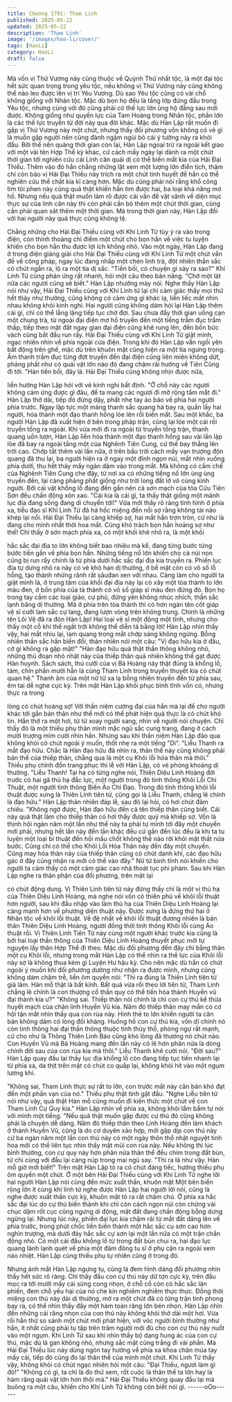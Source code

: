 ```yaml
---
title: Chương 1791: Tham Linh
published: 2025-05-22
updated: 2025-05-22
description: 'Tham Linh'
image: '/images/han-li/cover/'
tags: [HanLi]
category: HanLi
draft: false
---
```


Mà vốn vị Thử Vương này cũng thuộc về Quỳnh Thử nhất tộc, là
một đại tộc hết sức quan trọng trong yêu tộc, nếu không vị Thử
Vương này cũng không thể nào leo được lên vị trí Yêu Vương.
Dù sao Yêu tộc cũng có vài chỗ không giống với Nhân tộc.
Mặc dù bọn họ đều là tầng lớp đứng đầu trong Yêu tộc, nhưng
cùng với đó cũng phải có thế lực lớn ủng hộ đằng sau mới được.
Không giống như quyền lực của Tam Hoàng trong Nhân tộc, phần
lớn là các thế lực truyền từ đời này qua đời khác.
Mặc dù Hàn Lập rất muốn đi gặp vị Thử Vương này một chút,
nhưng thấy đối phương vốn không có vẻ gì là muốn gặp người
nên cũng đành ngậm ngùi bỏ cái ý tưởng này ra khỏi đầu.
Bởi thế nên quãng thời gian còn lại, Hàn Lập ngoại trừ ra ngoài
kết giao với một vài tên Hợp Thể kỳ khác, cứ cách mấy ngày lại
dành ra một chút thời gian tới nghiên cứu cái Linh căn quái dị có
thể biến mất kia của Hải Đại Thiếu.
Thêm vào đó hắn chẳng những lật xem một lượng lớn điển tịch,
thậm chí còn bảo vị Hải Đại Thiếu này trích ra một chút tinh huyết
để hắn có thể nghiên cứu thể chất kia kĩ càng hơn.
Mặc dù cũng phải nói rằng khổ công tìm tòi phen này cũng quả
thật khiến hắn tìm được hai, ba loại khả năng mơ hồ. Nhưng nếu
quả thật muốn làm rõ được cái vấn đề vặt vãnh về diện mục thực
sự của linh căn này thì còn phải cần bỏ thêm một chút thời gian,
cũng cần phải quan sát thêm một thời gian.
Mà trong thời gian này, Hàn Lập đối với hai người này quả thực
cũng không tệ.

Chẳng những cho Hải Đại Thiếu cùng với Khí Linh Tử tùy ý ra
vào trong điện, còn thỉnh thoảng chỉ điểm một chút cho bọn hắn
về việc tu luyện khiến cho bọn hắn thu được lợi ích không nhỏ.
Vào một ngày, Hàn Lập đang ở trong điện giảng giải cho Hải Đại
Thiếu cùng với Khí Linh Tử một chút vấn đề về công pháp, ngay
lúc đang nhấp một chén linh trà, đột nhiên thần sắc có chút ngẩn
ra, lộ ra một tia dị sắc.
"Tiền bối, có chuyện gì xảy ra sao?" Khí Linh Tử cũng phản ứng
rất nhanh, hỏi một câu theo bản năng.
"Chờ một lát nữa các ngươi cũng sẽ biết." Hàn Lập nhướng mày
nói.
Nghe thấy Hàn Lập nói như vậy, Hải Đại Thiếu cùng với Khí Linh
tử lại chỉ cảm giác thấy mọi thứ hết thảy như thường, cũng không
có cảm ứng gì khác lạ, liền liếc mắt nhìn nhau không khỏi kinh
nghi.
Hai người cũng không dám hỏi lại Hàn Lập thêm cái gì, chỉ có thể
lẳng lặng tiếp tục chờ đợi.
Sau chưa đầy thời gian uống cạn một chung trà, từ ngoài đại điện
mơ hồ truyền đến một tiếng trầm đục trầm thấp, tiếp theo mặt đất
ngay gian đại điện cũng khẽ rung lên, đến bốn bức vách cũng bắt
đầu run rẩy.
Hải Đại Thiếu cùng với Khí Linh Tử giật mình, ngạc nhiên nhìn về
phía ngoài cửa điện.
Trong khi đó Hàn Lập vẫn ngồi yên bất động trên ghế, mặc dù
trên khuôn mặt cũng hiện ra một tia ngưng trọng.
Âm thanh trầm đục từng đợt truyền đến đại điện cũng liên miên
không dứt, phảng phất như có quái vật lớn nào đó đang chậm rãi
hướng về Tiên Cũng đi tới.
"Hàn tiền bối, đây là. Hải Đại Thiếu cũng không nhịn được nữa,

liền hướng Hàn Lập hỏi với vẻ kinh nghi bất định.
"Ở chỗ này các ngươi không cảm ứng được gì đâu, để ta mang
các ngươi đi mở rộng tầm mắt đi." Hàn Lập thở dài, tiếp đó đứng
dậy, phất nhẹ tay áo báo về phía hai người phía trước.
Ngay lập tực một mảng thanh sắc quang hà bay ra, quấn lấy hai
người, hóa thành một đạo thanh hồng lóe lên rồi biến mất.
Sau một khắc, ba người Hàn Lập đã xuất hiện ở bên trong pháp
trận, cũng lại lóe một cái rồi truyền tống ra ngoài.
Khi vừa mới đi ra ngoài từ truyền tống trận, thanh quang uốn
lượn, Hàn Lập liền hóa thành một đạo thanh hồng sau vài lần lập
lòe đã bay ra ngoài tầng một của Nghênh Tiên Cung, cứ thế bay
thẳng lên trời cao.
Chớp tắt thêm vài lần nữa, ở trên bầu trời cách mấy vạn trượng
độn quang đã thu lại, ba người hiện ra ở ngay một đỉnh ngọn núi,
mắt nhìn xuống phía dưới, thu hết thảy mấy ngàn dặm vào trong
mắt.
Mà không có cấm chế của Nghênh Tiên Cung che đậy, từ nơi xa
có những tiếng nổ lớn ùng ùng truyền đến, lại càng phảng phất
giống như trời long đất lở vô cùng kinh người.
Bởi cái vật khổng lồ đang đến gần nên cả sơn mạch của tòa Cửu
Tiên Sơn đều chấn động xôn xao.
"Cái kia là cái gì, ta thấy thật giống một mảnh lục địa đang sống
đang di chuyển tới!" Vừa mới thấy rõ ràng tình hình ở phía xa, tiểu
đạo sĩ Khí Linh Tử đã há hốc miệng đến nỗi sợ rằng không tài nào
khép lại nổi.
Hải Đại Thiếu lại càng khiếp sợ, hai mắt hắn trợn tròn, cứ như là
đang cho mình nhất thời hoa mắt.
Cũng khó trách bọn hắn hoảng sợ như thế!
Chỉ thấy ở sơn mạch phía xa, có một khối khẽ nhô ra, là một khối

hắc sắc đại địa to lớn không biết bao nhiêu mà kể, đang từng
bước từng bước tiến gần về phía bọn hắn.
Những tiếng nổ lớn khiến cho cả núi non cũng bị run rẩy chính là
từ phía dưới hắc sắc đại địa kia truyền ra.
Phiến lục địa tự dưng nhô ra này có vẻ khô hạn dị thường, ở bề
mặt còn có vô số lỗ hổng, tạo thành những rãnh rất sâuđan xen
với nhau.
Càng làm cho người ta giật mình là, ở trung tâm của khối đại địa
này lại có xây một tòa thành to lớn màu đen, ở bốn phía của tà
thành có vô số giáp sĩ màu đen đứng đó.
Bọn họ trong tay cầm các loại giáo, cự phủ, đứng yên không nhúc
nhích, thần sắc lạnh băng dị thường.
Mà ở phía trên tòa thành thì có hơn ngàn tên cốt giáp vệ sĩ cưỡi
lam sắc cự lang, đang lượn vòng trên không trung.
Chính là những tên Lôi Vệ đã ra đón Hàn Lập!
Hai loại vệ sĩ một động một tĩnh, nhưng cho thấy một cỗ khí thế
ngất trời không thể diễn tả bằng lời!
Hàn Lập nhìn thấy vậy, hai mắt nhíu lại, lam quang trong mắt
chớp sáng không ngừng.
Bỗng nhiên thần sắc hắn biến đổi, thản nhiên nói một câu:
"Vị đạo hữu kia ở đâu, cớ gì không ra gặp mặt!"
"Hàn đạo hữu quả thật thần thông không nhỏ, những thủ đoạn
nhỏ nhặt này của thiếp thân quả nhiên không thể gạt được Hàn
huynh. Sách sách, thú cưỡi của vị Bá Hoàng này thật đúng là
khổng lồ, tám, chín phần mười hẳn là cùng Tham Linh trong
truyền thuyết kia có chút quan hệ." Thanh âm của một nữ tử xa lạ
bỗng nhiên truyền đến từ phía sau, êm tai dễ nghe cực kỳ.
Trên mặt Hàn Lập khôi phục bình tĩnh vốn có, nhưng thực ra trong

lòng có chút hoảng sợ!
Với thần niệm cường đại của hắn mà lại để cho người khác tới
gần bản thân như thế mới có thể phát hiện quả thực là có chút
khó tin.
Hắn thở ra một hơi, từ từ xoay người sang, nhìn về người nói
chuyện.
Chỉ thấy đó là một thiếu phụ thân mình mặc ngũ sắc cung trang,
đang ở cách mười trượng mỉm cười nhìn hắn.
Nhưng sau khi thần niệm Hàn Lập đảo qua không khỏi có chút
ngoài ý muốn, thốt nhẹ ra một tiếng "Di".
"Liễu Thanh ra mắt đạo hữu. Chắc là Hàn đạo hữu đã nhìn ra,
thân thể này cũng không phải bản thể của thiếp thân, chẳng qua
là một cụ Khôi lỗi hóa thân mà thôi." Thiếu phụ chỉnh đốn trang
phục thi lễ với Hàn Lập, có vẻ phóng khoáng dị thường.
"Liễu Thanh! Tại hạ có từng nghe nói, Thiên Diệu Linh Hoàng đời
trước có hai gã thủ hạ đắc lực, một người trong đó tinh thông
Khôi Lỗi Chi Thuật, một người tinh thông Biến Ảo Chi Đạo. Trong
đó tinh thông khôi lỗi thuật được xưng là Thiên Linh tiên tử, cũng
gọi là Liễu Thanh, chẳng lẽ chính là đạo hữu." Hàn Lập thản
nhiên đáp lễ, sau đó lại hỏi, có hơi chút đăm chiêu.
"Không ngờ được, Hàn đạo hữu đến cả tên thiếp thân cũng biết.
Cái này quả thật làm cho thiếp thân có hơi thấy được quý mà
khiếp sợ. Vốn là thịnh hội ngàn năm một lần như thế này ta phải
tự mình tới đây một chuyến mới phải, nhưng hết lần này đến lần
khác đều cứ gần đến lúc đều là khi ta tu luyện một loại bí thuật
đến hồi mấu chốt không thể nào rời khỏi mật thất nửa bước.
Cũng chỉ có thể cho Khôi Lỗi Hóa Thân này đến đây một chuyến.
Cũng may hóa thân này của thiếp thân cũng có chút danh khí, các
đạo hữu gác ở đây cũng nhận ra mới có thể vào đây." Nữ tử bình
tĩnh nói khiến cho người ta cảm thấy có một cảm giác cao nhã
thoát tục phi phàm.
Sau khi Hàn Lập nghe ra thân phận của đối phương, trên mặt lại

có chút động dung.
Vị Thiên Linh tiên tử này đừng thấy chỉ là một vị thủ hạ của Thiên
Diệu Linh Hoàng, mà nghe nói vốn có thiên phú về khôi lỗi thuật
hơn người, sau khi đầu nhập vào làm thủ hạ của Thiên Diệu Linh
Hoàng lại càng mạnh hơn về phương diện thuật này. Được xưng
là đứng thứ hai ở Nhân tộc về khôi lỗi thuật. Về đệ nhất về khôi lỗi
thuật đương nhiên là bản thân Thiên Diệu Linh Hoàng, người
đồng thời tinh thông Khôi lỗi cùng Ảo thuật rồi. Vị Thiên Linh Tiên
Tử này cùng một người khác trước kia cũng là bởi hai loại thần
thông của Thiên Diệu Linh Hoàng thuyết phục mới tự nguyện lấy
thân Hợp Thể đi theo.
Mặc dù đối phương đến đây chỉ bằng thân một cụ Khôi lỗi, nhưng
trong mắt Hàn Lập có thể nhìn ra thế lực của Khôi lỗi này sợ là
không thua kém gì Luyện Hư hậu kỳ.
Cho nên mặc dù hắn có chút ngoài ý muốn khi đối phương dường
như nhận ra được mình, nhưng cũng không dám chậm trễ, liền
ôm quyền nói:
"Thì ra đúng là Thiên Linh tiên tử giá lâm. Hàn mỗ thật là bất kính.
Bất quá vừa rồi theo lời tiên tử, Tham Linh chẳng lẽ chính là con
thượng cổ thần quy có thể tiến hóa thành Huyền vũ đại thành kia
ư?"
"Không sai. Thiếp thân nói chính là chỉ con cự thú kế thừa huyết
mạch của chân linh Huyền Vũ kia. Năm đó thiếp thân may mắn có
cơ hội tận mắt nhìn thấy qua con rùa này. Hình thẻ to lớn khiến
người ta căn bản không dám có lòng đối kháng. Huống hồ con cự
thú kia, vốn dĩ chính nó còn tinh thông hai đại thần thông thuộc
tính thủy thổ, phòng ngự rất mạnh, cứ cho như là Thông Thiên
Linh Bảo cũng khó lòng đả thương nó chút nào. Con Huyền Vũ
mà Bá Hoàng mang đến lần này có lẽ hơn phân nửa là dòng
chính đời sau của con rùa kia mà thôi." Liễu Thanh khẽ cười nói.
"Đời sau?" Hàn Lập quay đầu lại thấy lục địa khổng lồ còn đang
tiếp tục tiến nhanh lại từ phía xa, da thịt trên mặt có chút co quắp
lại, không khỏi hít vào một ngụm lương khí.

"Không sai, Tham Linh thực sự rất to lớn, con trước mắt này căn
bản khó đạt đến một phần vạn của nó." Thiếu phụ thật tình gật
đầu.
"Nghe Liễu tiên tử nói như vậy, quả thật Hàn mỗ cũng muốn đi
kiến thức một chút về con Tham Linh Cự Quy kia." Hàn Lập nhìn
về phía xa, không khỏi lẩm bẩm tự nói với mình một tiếng.
"Nếu quả thật muốn gặp được cự thú đó cũng không phải là
chuyện dễ dàng. Năm đó thiếp thân theo Linh Hoàng đến làm
khách ở thành Huyền Vũ, cũng là do cơ duyên xảo hợp, mới gặp
dịp con thú này cứ ba ngàn năm một lần con thú này có một ngày
thôn thổ nhật nguyệt tinh hoa mới có thể liên tục nhìn thấy mặt
mũi con rùa này.
Nếu không thì lúc bình thường, con cự quy này hơn phân nửa
thân thể đều chìm trong đất bùn, tứ chi cùng với đầu lại càng núp
trong mai ngủ say.
"Thì ra là như vậy. Hàn mỗ giờ mới biết!" Trên mặt Hàn Lập tỏ ra
có chút đáng tiếc, hướng thiếu phụ ôm quyền một chút.
Ở một bên Hải Đại Thiếu cùng với Khí Linh Tử nghe lời hai người
Hàn Lập nói cũng đến mức xuất thần, khuôn mặt Một bên biển
rộng lớn ít cùng khí linh tử nghe được Hàn Lập hai người lời nói,
cũng là nghe được xuất thần cực kỳ, khuôn mặt tỏ ra rất chăm
chú.
Ở phía xa hắc sắc đại lúc do cự thú biến thành khi chỉ còn cách
ngọn núi còn chừng vài chục dặm rốt cục cũng ngưng di động,
mặt đất đang chấn động bỗng dưng ngừng lại.
Nhưng lúc này, phiến đại lục kia chậm rãi từ mắt đất dâng lên về
phía trước, trong phút chốc liền biến thành một hắc sắc cụ sơn
cao hơn nghìn trượng, mà dưới đáy hắc sắc cự sơn lại một lần
nữa có một trận chấn động nhỏ. Có một cái đầu khổng lồ từ trong
đất bùn chui ra, hai đạo lục quang lành lạnh quét về phía một đám
đông tu sĩ ở phụ cận ra ngoài xem náo nhiệt.
Hàn Lập cùng thiếu phụ tự nhiên cũng ở trong đó.

Nhưng ánh mắt Hàn Lập ngưng tụ, cũng là đem hình dáng đối
phương nhìn thấy hết sức rõ ràng.
Chỉ thấy đầu con cự thú này dữ tợn cực kỳ, trên đầu mọc ra tới
mười mấy cái sừng cong nhọn, ở chỗ cổ còn có hắc sắc lân
phiến, đem chỗ yếu hại của nó che kín nghiêm nghiêm thực thực.
Đồng thời miệng con thú này dài dị thường, mở ra một chút đã có
từng trận tinh phong bay ra, có thể nhìn thấy đầy một hàm toàn
răng lớn bén nhọn.
Hàn Lập nhìn đến những cái răng nhọn của con thú này không
khỏi thở dài một hơi.
Vừa rồi hắn thử so sánh một chút mới phát hiện, với vóc người
bình thường như hắn, ít nhất cũng phải tụ tập trên trăm người
mới đủ cho con cự thú này nuốt vào một ngụm.
Khí Linh Tử sau khi nhìn thấy bộ dạng hung ác của con cự thú,
mặc dù lá gan không nhỏ, nhưng sắc mặt cũng trắng đi vài phần.
Mà Hải Đại Thiếu lúc này dùng ngón tay hướng về phía xa khoa
chân múa tay mấy cái, tiếp đó cũng đo lại thân thể của mình một
chút.
Khí Linh Tử thấy vậy, không khỏi có chút ngạc nhiên hỏi một câu:
"Đại Thiếu, ngươi làm gì đó!"
"Không có gì, ta chỉ là đo thử xem, rốt cuộc là thân thể ta lớn hay
là hàm răng quái vật lớn hơn thôi mà."
Hải Đại Thiếu không quay đầu lại mà buông ra một câu, khiến cho
Khí Linh Tử không còn biết nói gì.
------oOo------
